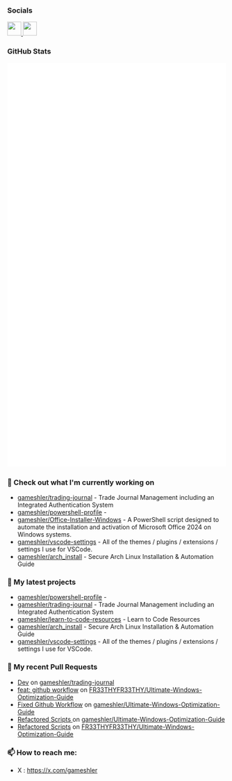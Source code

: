 ### Socials 

<p align="left"> <a href="https://github.com/gameshler" target="_blank" rel="noreferrer"> <picture> <source media="(prefers-color-scheme: dark)" srcset="https://raw.githubusercontent.com/danielcranney/readme-generator/main/public/icons/socials/github-dark.svg" /> <source media="(prefers-color-scheme: light)" srcset="https://raw.githubusercontent.com/danielcranney/readme-generator/main/public/icons/socials/github.svg" /> <img src="https://raw.githubusercontent.com/danielcranney/readme-generator/main/public/icons/socials/github.svg" width="32" height="32" /> </picture> </a> <a href="https://x.com/gameshler" target="_blank" rel="noreferrer"> <picture> <source media="(prefers-color-scheme: dark)" srcset="https://raw.githubusercontent.com/danielcranney/readme-generator/main/public/icons/socials/twitter-dark.svg" /> <source media="(prefers-color-scheme: light)" srcset="https://raw.githubusercontent.com/danielcranney/readme-generator/main/public/icons/socials/twitter.svg" /> <img src="https://raw.githubusercontent.com/danielcranney/readme-generator/main/public/icons/socials/twitter.svg" width="32" height="32" /> </picture> </a></p>

### GitHub Stats

<p align="left"><img src="https://raw.githubusercontent.com/gameshler/gameshler/main/github-metrics.svg" /></p>

### 👷 Check out what I'm currently working on

- [gameshler/trading-journal](https://github.com/gameshler/trading-journal) - Trade Journal Management including an Integrated Authentication System
- [gameshler/powershell-profile](https://github.com/gameshler/powershell-profile) - 
- [gameshler/Office-Installer-Windows](https://github.com/gameshler/Office-Installer-Windows) - A PowerShell script designed to automate the installation and activation of Microsoft Office 2024 on Windows systems.
- [gameshler/vscode-settings](https://github.com/gameshler/vscode-settings) - All of the themes / plugins / extensions / settings I use for VSCode.
- [gameshler/arch_install](https://github.com/gameshler/arch_install) - Secure Arch Linux Installation &amp; Automation Guide

### 🌱 My latest projects

- [gameshler/powershell-profile](https://github.com/gameshler/powershell-profile) - 
- [gameshler/trading-journal](https://github.com/gameshler/trading-journal) - Trade Journal Management including an Integrated Authentication System
- [gameshler/learn-to-code-resources](https://github.com/gameshler/learn-to-code-resources) - Learn to Code Resources
- [gameshler/arch_install](https://github.com/gameshler/arch_install) - Secure Arch Linux Installation &amp; Automation Guide
- [gameshler/vscode-settings](https://github.com/gameshler/vscode-settings) - All of the themes / plugins / extensions / settings I use for VSCode.

### 🔨 My recent Pull Requests

- [Dev](https://github.com/gameshler/trading-journal/pull/1) on [gameshler/trading-journal](https://github.com/gameshler/trading-journal)
- [feat: github workflow](https://github.com/FR33THYFR33THY/Ultimate-Windows-Optimization-Guide/pull/23) on [FR33THYFR33THY/Ultimate-Windows-Optimization-Guide](https://github.com/FR33THYFR33THY/Ultimate-Windows-Optimization-Guide)
- [Fixed Github Workflow](https://github.com/gameshler/Ultimate-Windows-Optimization-Guide/pull/2) on [gameshler/Ultimate-Windows-Optimization-Guide](https://github.com/gameshler/Ultimate-Windows-Optimization-Guide)
- [Refactored Scripts ](https://github.com/gameshler/Ultimate-Windows-Optimization-Guide/pull/1) on [gameshler/Ultimate-Windows-Optimization-Guide](https://github.com/gameshler/Ultimate-Windows-Optimization-Guide)
- [Refactored Scripts](https://github.com/FR33THYFR33THY/Ultimate-Windows-Optimization-Guide/pull/22) on [FR33THYFR33THY/Ultimate-Windows-Optimization-Guide](https://github.com/FR33THYFR33THY/Ultimate-Windows-Optimization-Guide)

### 📫 How to reach me:
  - X   : <https://x.com/gameshler>